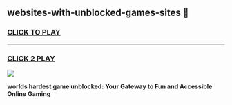 
## websites-with-unblocked-games-sites 👋
<h3>
<a href="https://premium.freeplayer.one?title=websites-with-unblocked-games-sites&ref=14F">CLICK TO PLAY</a></h3>
<hr>

<h3>
<a href="https://premium.freeplayer.one?title=websites-with-unblocked-games-sites&ref=14F">CLICK 2 PLAY</a>
  
</h3>

<a href="https://premium.freeplayer.one?title=websites-with-unblocked-games-sites&ref=12F/"><img src="https://clearcache.store/games.png"></a>


**worlds hardest game unblocked: Your Gateway to Fun and Accessible Online Gaming**
